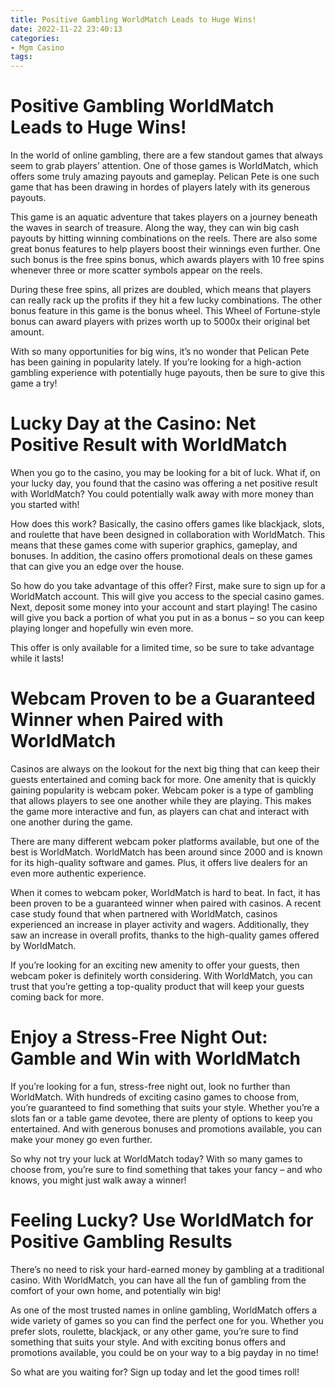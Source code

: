 ```yaml
---
title: Positive Gambling WorldMatch Leads to Huge Wins!
date: 2022-11-22 23:40:13
categories:
- Mgm Casino
tags:
---
```



#  Positive Gambling WorldMatch Leads to Huge Wins!

In the world of online gambling, there are a few standout games that always seem to grab players’ attention. One of those games is WorldMatch, which offers some truly amazing payouts and gameplay. Pelican Pete is one such game that has been drawing in hordes of players lately with its generous payouts.

This game is an aquatic adventure that takes players on a journey beneath the waves in search of treasure. Along the way, they can win big cash payouts by hitting winning combinations on the reels. There are also some great bonus features to help players boost their winnings even further. One such bonus is the free spins bonus, which awards players with 10 free spins whenever three or more scatter symbols appear on the reels.

During these free spins, all prizes are doubled, which means that players can really rack up the profits if they hit a few lucky combinations. The other bonus feature in this game is the bonus wheel. This Wheel of Fortune-style bonus can award players with prizes worth up to 5000x their original bet amount.

With so many opportunities for big wins, it’s no wonder that Pelican Pete has been gaining in popularity lately. If you’re looking for a high-action gambling experience with potentially huge payouts, then be sure to give this game a try!

#  Lucky Day at the Casino: Net Positive Result with WorldMatch

When you go to the casino, you may be looking for a bit of luck. What if, on your lucky day, you found that the casino was offering a net positive result with WorldMatch? You could potentially walk away with more money than you started with!

How does this work? Basically, the casino offers games like blackjack, slots, and roulette that have been designed in collaboration with WorldMatch. This means that these games come with superior graphics, gameplay, and bonuses. In addition, the casino offers promotional deals on these games that can give you an edge over the house.

So how do you take advantage of this offer? First, make sure to sign up for a WorldMatch account. This will give you access to the special casino games. Next, deposit some money into your account and start playing! The casino will give you back a portion of what you put in as a bonus – so you can keep playing longer and hopefully win even more.

This offer is only available for a limited time, so be sure to take advantage while it lasts!

#  Webcam Proven to be a Guaranteed Winner when Paired with WorldMatch

Casinos are always on the lookout for the next big thing that can keep their guests entertained and coming back for more. One amenity that is quickly gaining popularity is webcam poker. Webcam poker is a type of gambling that allows players to see one another while they are playing. This makes the game more interactive and fun, as players can chat and interact with one another during the game.

There are many different webcam poker platforms available, but one of the best is WorldMatch. WorldMatch has been around since 2000 and is known for its high-quality software and games. Plus, it offers live dealers for an even more authentic experience.

When it comes to webcam poker, WorldMatch is hard to beat. In fact, it has been proven to be a guaranteed winner when paired with casinos. A recent case study found that when partnered with WorldMatch, casinos experienced an increase in player activity and wagers. Additionally, they saw an increase in overall profits, thanks to the high-quality games offered by WorldMatch.

If you’re looking for an exciting new amenity to offer your guests, then webcam poker is definitely worth considering. With WorldMatch, you can trust that you’re getting a top-quality product that will keep your guests coming back for more.

#  Enjoy a Stress-Free Night Out: Gamble and Win with WorldMatch

If you’re looking for a fun, stress-free night out, look no further than WorldMatch. With hundreds of exciting casino games to choose from, you’re guaranteed to find something that suits your style. Whether you’re a slots fan or a table game devotee, there are plenty of options to keep you entertained. And with generous bonuses and promotions available, you can make your money go even further.

So why not try your luck at WorldMatch today? With so many games to choose from, you’re sure to find something that takes your fancy – and who knows, you might just walk away a winner!

#  Feeling Lucky? Use WorldMatch for Positive Gambling Results

There’s no need to risk your hard-earned money by gambling at a traditional casino. With WorldMatch, you can have all the fun of gambling from the comfort of your own home, and potentially win big!

As one of the most trusted names in online gambling, WorldMatch offers a wide variety of games so you can find the perfect one for you. Whether you prefer slots, roulette, blackjack, or any other game, you’re sure to find something that suits your style. And with exciting bonus offers and promotions available, you could be on your way to a big payday in no time!

So what are you waiting for? Sign up today and let the good times roll!